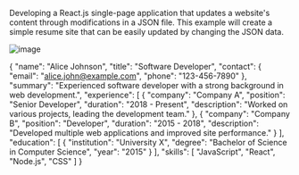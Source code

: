 Developing a React.js single-page application that updates a website's content through modifications in a JSON file.
This example will create a simple resume site that can be easily updated by changing the JSON data.


  ![image](https://github.com/carthworks/resume-json/assets/78200/14e86a05-19e3-4e16-a18a-41206d033f45)

  {
    "name": "Alice Johnson",
    "title": "Software Developer",
    "contact": {
      "email": "alice.john@example.com",
      "phone": "123-456-7890"
    },
    "summary": "Experienced software developer with a strong background in web development.",
    "experience": [
      {
        "company": "Company A",
        "position": "Senior Developer",
        "duration": "2018 - Present",
        "description": "Worked on various projects, leading the development team."
      },
      {
        "company": "Company B",
        "position": "Developer",
        "duration": "2015 - 2018",
        "description": "Developed multiple web applications and improved site performance."
      }
    ],
    "education": [
      {
        "institution": "University X",
        "degree": "Bachelor of Science in Computer Science",
        "year": "2015"
      }
    ],
    "skills": [
      "JavaScript",
      "React",
      "Node.js",
      "CSS"
    ]
  }
  


